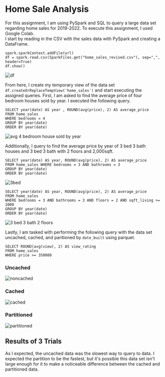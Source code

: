 # Home Sale Analysis

For this assignment, I am using PySpark and SQL to query a large data set regarding home sales for 2019-2022. To execute this assignment, I used Google Colab. 
</br>
I start by reading in the CSV with the sales data with PySpark and creating a DataFrame.

```
spark.sparkContext.addFile(url)
df = spark.read.csv(SparkFiles.get("home_sales_revised.csv"), sep=",", header=True)
df.show()
```

![df](https://github.com/acosta109/Home_Sales/assets/119609975/c6727432-33be-413c-8333-1ebe4fd0e21e)

From here, I create my temporary view of the data set `df.createOrReplaceTempView('home_sales')` and start executing the assigned queries. First, I am asked to find the average price of four bedroom houses sold by year. I executed the following query.

```
SELECT year(date) AS year , ROUND(avg(price), 2) AS average_price 
FROM home_sales 
WHERE bedrooms = 4 
GROUP BY year(date) 
ORDER BY year(date)
```
![avg 4 bedroom house sold by year](https://github.com/acosta109/Home_Sales/assets/119609975/e3cf25c0-1eea-4eb0-9887-cf5f118f2cdc)

Additionally, I query to find the average price by year of 3 bed 3 bath houses and 3 bed 3 bath with 2 floors and 2,000sqft. 

```
SELECT year(date) AS year, ROUND(avg(price), 2) AS average_price 
FROM home_sales WHERE bedrooms = 3 AND bathrooms = 3 
GROUP BY year(date) 
ORDER BY year(date)
```
![3bed](https://github.com/acosta109/Home_Sales/assets/119609975/5832e73e-86e8-4f39-b03e-cf932b7a1c73)

```
SELECT year(date) AS year, ROUND(avg(price), 2) AS average_price 
FROM home_sales 
WHERE bedrooms = 3 AND bathrooms = 3 AND floors = 2 AND sqft_living >= 2000 
GROUP BY year(date) 
ORDER BY year(date)
```
![3 bed 3 bath 2 floors](https://github.com/acosta109/Home_Sales/assets/119609975/8c0639cf-7112-4b15-8a94-105c1de0ac3f)

Lastly, I am tasked with performing the following query with the data set uncached, cached, and paritioned by `date_built` using parquet. 
```
SELECT ROUND(avg(view), 2) AS view_rating 
FROM home_sales 
WHERE price >= 350000
```
### Uncached
![noncached](https://github.com/acosta109/Home_Sales/assets/119609975/35dd52ed-9ef4-4ac3-b80a-4a22c179ebac)

### Cached
![cached](https://github.com/acosta109/Home_Sales/assets/119609975/946c2601-36ee-4253-b383-7dd11d6c4764)

### Partitioned
![partitioned](https://github.com/acosta109/Home_Sales/assets/119609975/dcbc887e-d8bf-437c-bd43-1834a85058bc)

## Results of 3 Trials

As I expected, the uncached data was the slowest way to query to data. I expected the partition to be the fastest, but 
it's possible this data set isn't large enough for it to make a noticeable difference between the cached and partitioned 
data.
